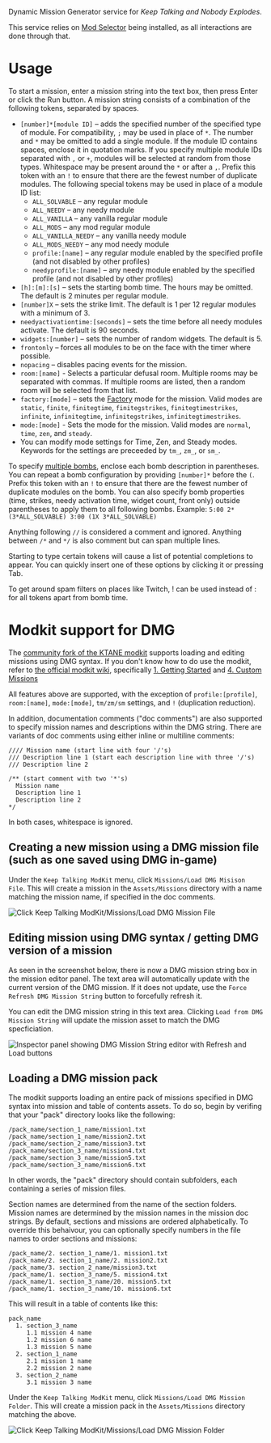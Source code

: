 Dynamic Mission Generator service for _Keep Talking and Nobody Explodes_.

This service relies on [Mod Selector](https://steamcommunity.com/sharedfiles/filedetails/?id=801400247) being installed, as all interactions are done through that.

# Usage

To start a mission, enter a mission string into the text box, then press Enter or click the Run button. A mission string consists of a combination of the following tokens, separated by spaces.

* `[number]*[module ID]` – adds the specified number of the specified type of module. For compatibility, `;` may be used in place of `*`. The number and `*` may be omitted to add a single module. If the module ID contains spaces, enclose it in quotation marks. If you specify multiple module IDs separated with `,` or `+`, modules will be selected at random from those types. Whitespace may be present around the `*` or after a `,`. Prefix this token with an `!` to ensure that there are the fewest number of duplicate modules. The following special tokens may be used in place of a module ID list:
  * `ALL_SOLVABLE` – any regular module
  * `ALL_NEEDY` – any needy module
  * `ALL_VANILLA` – any vanilla regular module
  * `ALL_MODS` – any mod regular module
  * `ALL_VANILLA_NEEDY` – any vanilla needy module
  * `ALL_MODS_NEEDY` – any mod needy module
  * `profile:[name]` – any regular module enabled by the specified profile (and not disabled by other profiles)
  * `needyprofile:[name]` – any needy module enabled by the specified profile (and not disabled by other profiles)
* `[h]:[m]:[s]` – sets the starting bomb time. The hours may be omitted. The default is 2 minutes per regular module.
* `[number]X` – sets the strike limit. The default is 1 per 12 regular modules with a minimum of 3.
* `needyactivationtime:[seconds]` – sets the time before all needy modules activate. The default is 90 seconds.
* `widgets:[number]` – sets the number of random widgets. The default is 5.
* `frontonly` – forces all modules to be on the face with the timer where possible.
* `nopacing` – disables pacing events for the mission.
* `room:[name]` - Selects a particular defusal room. Multiple rooms may be separated with commas. If multiple rooms are listed, then a random room will be selected from that list.
* `factory:[mode]` – sets the [Factory](https://steamcommunity.com/sharedfiles/filedetails/?id=1307301431) mode for the mission. Valid modes are `static`, `finite`, `finitegtime`, `finitegstrikes`, `finitegtimestrikes`, `infinite`, `infinitegtime`, `infinitegstrikes`, `infinitegtimestrikes`.
* `mode:[mode]` - Sets the mode for the mission. Valid modes are `normal`, `time`, `zen`, and `steady`.
* You can modify mode settings for Time, Zen, and Steady modes. Keywords for the settings are preceeded by `tm_`, `zm_`, or `sm_`.



To specify [multiple bombs](https://steamcommunity.com/sharedfiles/filedetails/?id=806104225), enclose each bomb description in parentheses. You can repeat a bomb configuration by providing `[number]*` before the `(`. Prefix this token with an `!` to ensure that there are the fewest number of duplicate modules on the bomb. You can also specify bomb properties (time, strikes, needy activation time, widget count, front only) outside parentheses to apply them to all following bombs. 
Example: `5:00 2*(3*ALL_SOLVABLE) 3:00 (1X 3*ALL_SOLVABLE)`

Anything following `//` is considered a comment and ignored. Anything between `/*` and `*/` is also comment but can span multiple lines.

Starting to type certain tokens will cause a list of potential completions to appear. You can quickly insert one of these options by clicking it or pressing Tab.

To get around spam filters on places like Twitch, ! can be used instead of : for all tokens apart from bomb time.

# Modkit support for DMG

The [community fork of the KTANE modkit](https://github.com/Qkrisi/ktanemodkit) supports loading and editing missions using DMG syntax. If you don't know how to do use the modkit, refer to [the official modkit wiki](https://github.com/keeptalkinggame/ktanemodkit/wiki), specifically [1. Getting Started](https://github.com/keeptalkinggame/ktanemodkit/wiki/1.-Getting-Started) and [4. Custom Missions](https://github.com/keeptalkinggame/ktanemodkit/wiki/4.-Custom-Missions)

All features above are supported, with the exception of `profile:[profile]`, `room:[name]`, `mode:[mode]`, `tm/zm/sm` settings, and `!` (duplication reduction).

In addition, documentation comments ("doc comments") are also supported to specify mission names and descriptions within the DMG string. There are variants of doc comments using either inline or multiline comments:

    //// Mission name (start line with four '/'s)
    /// Description line 1 (start each description line with three '/'s)
    /// Description line 2 
    
    /** (start comment with two '*'s)
      Mission name
      Description line 1
      Description line 2
    */
    
In both cases, whitespace is ignored.

## Creating a new mission using a DMG mission file (such as one saved using DMG in-game)

Under the `Keep Talking ModKit` menu, click `Missions/Load DMG Misison File`. This will create a mission in the `Assets/Missions` directory with a name matching the mission name, if specified in the doc comments.

![Click Keep Talking ModKit/Missions/Load DMG Mission File](https://cdn.discordapp.com/attachments/694963465005170690/845519953922621460/unknown.png)

## Editing mission using DMG syntax / getting DMG version of a mission

As seen in the screenshot below, there is now a DMG mission string box in the mission editor panel. The text area will automatically update with the current version of the DMG mission. If it does not update, use the `Force Refresh DMG Mission String` button to forcefully refresh it.

You can edit the DMG mission string in this text area. Clicking `Load from DMG Mission String` will update the mission asset to match the DMG specficiation.

![Inspector panel showing DMG Mission String editor with Refresh and Load buttons](https://media.discordapp.net/attachments/286995174607814656/845897452577226782/unknown.png?width=354&height=559)

## Loading a DMG mission pack 

The modkit supports loading an entire pack of missions specified in DMG syntax into mission and table of contents assets. To do so, begin by verifing that your "pack" directory looks like the following:

    /pack_name/section_1_name/mission1.txt
    /pack_name/section_1_name/mission2.txt
    /pack_name/section_2_name/mission3.txt
    /pack_name/section_3_name/mission4.txt
    /pack_name/section_3_name/mission5.txt
    /pack_name/section_3_name/mission6.txt
    
In other words, the "pack" directory should contain subfolders, each containing a series of mission files. 

Section names are determined from the name of the section folders. Mission names are determined by the mission names in the mission doc strings. By default, sections and missions are ordered alphabetically. To override this behaivour, you can optionally specify numbers in the file names to order sections and missions:

    /pack_name/2. section_1_name/1. mission1.txt
    /pack_name/2. section_1_name/2. mission2.txt
    /pack_name/3. section_2_name/mission3.txt
    /pack_name/1. section_3_name/5. mission4.txt
    /pack_name/1. section_3_name/20. mission5.txt
    /pack_name/1. section_3_name/10. mission6.txt
    
This will result in a table of contents like this:

    pack_name
      1. section_3_name
         1.1 mission 4 name
         1.2 mission 6 name
         1.3 mission 5 name
      2. section_1_name
         2.1 mission 1 name
         2.2 mission 2 name
      3. section_2_name
         3.1 mission 3 name
         
Under the `Keep Talking ModKit` menu, click `Missions/Load DMG Mission Folder`. This will create a mission pack in the `Assets/Missions` directory matching the above.

![Click Keep Talking ModKit/Missions/Load DMG Mission Folder](https://cdn.discordapp.com/attachments/694963465005170690/845519953922621460/unknown.png)
